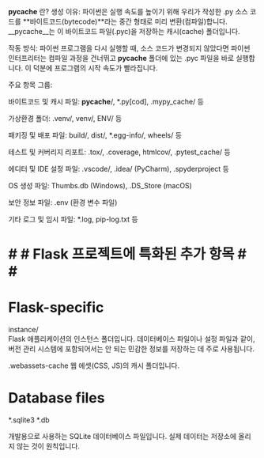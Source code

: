 __pycache__ 란?
생성 이유: 파이썬은 실행 속도를 높이기 위해 우리가 작성한 .py 소스 코드를 **바이트코드(bytecode)**라는 중간 형태로 미리 변환(컴파일)합니다. __pycache__는 이 바이트코드 파일(.pyc)을 저장하는 캐시(cache) 폴더입니다.

작동 방식: 파이썬 프로그램을 다시 실행할 때, 소스 코드가 변경되지 않았다면 파이썬 인터프리터는 컴파일 과정을 건너뛰고 __pycache__ 폴더에 있는 .pyc 파일을 바로 실행합니다. 이 덕분에 프로그램의 시작 속도가 빨라집니다.



주요 항목 그룹:

바이트코드 및 캐시 파일: __pycache__/, *.py[cod], .mypy_cache/ 등

가상환경 폴더: .venv/, venv/, ENV/ 등

패키징 및 배포 파일: build/, dist/, *.egg-info/, wheels/ 등

테스트 및 커버리지 리포트: .tox/, .coverage, htmlcov/, .pytest_cache/ 등

에디터 및 IDE 설정 파일: .vscode/, .idea/ (PyCharm), .spyderproject 등

OS 생성 파일: Thumbs.db (Windows), .DS_Store (macOS)

보안 정보 파일: .env (환경 변수 파일)

기타 로그 및 임시 파일: *.log, pip-log.txt 등



# # # Flask 프로젝트에 특화된 추가 항목 # # #

# Flask-specific
instance/     
Flask 애플리케이션의 인스턴스 폴더입니다. 데이터베이스 파일이나 설정 파일과 같이, 버전 관리 시스템에 포함되어서는 안 되는 민감한 정보를 저장하는 데 주로 사용됩니다.

.webassets-cache
웹 에셋(CSS, JS)의 캐시 폴더입니다.

# Database files
*.sqlite3
*.db

개발용으로 사용하는 SQLite 데이터베이스 파일입니다. 실제 데이터는 저장소에 올리지 않는 것이 원칙입니다.